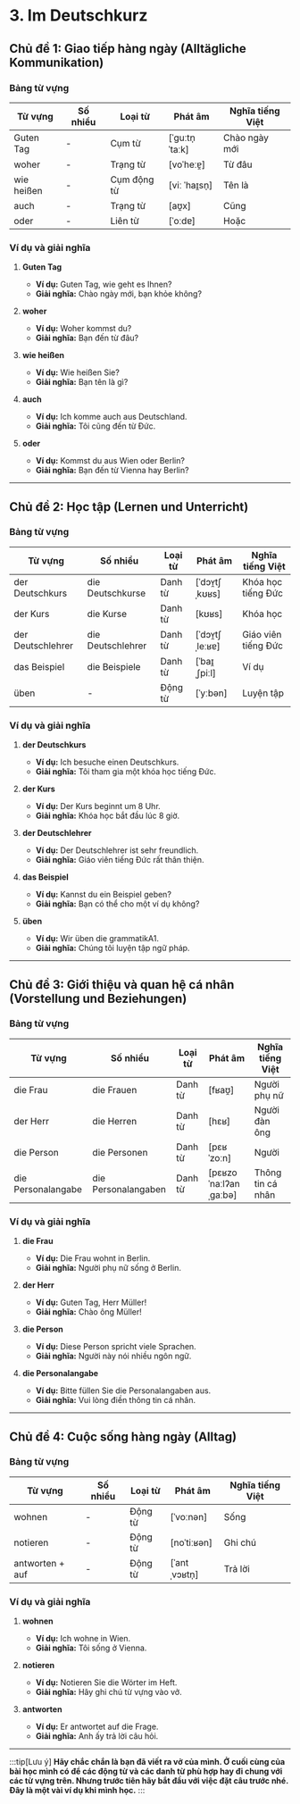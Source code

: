# 3. Im Deutschkurz
## **Chủ đề 1: Giao tiếp hàng ngày (Alltägliche Kommunikation)**

### **Bảng từ vựng**

|**Từ vựng**|**Số nhiều**|**Loại từ**|**Phát âm**|**Nghĩa tiếng Việt**|
|---|---|---|---|---|
|Guten Tag|-|Cụm từ|[ˈɡuːtn̩ ˈtaːk]|Chào ngày mới|
|woher|-|Trạng từ|[voˈheːɐ̯]|Từ đâu|
|wie heißen|-|Cụm động từ|[viː ˈhaɪ̯sn̩]|Tên là|
|auch|-|Trạng từ|[aʊ̯x]|Cũng|
|oder|-|Liên từ|[ˈoːdɐ]|Hoặc|

### **Ví dụ và giải nghĩa**

1. **Guten Tag**
    
    - **Ví dụ:** Guten Tag, wie geht es Ihnen?
    - **Giải nghĩa:** Chào ngày mới, bạn khỏe không?
2. **woher**
    
    - **Ví dụ:** Woher kommst du?
    - **Giải nghĩa:** Bạn đến từ đâu?
3. **wie heißen**
    
    - **Ví dụ:** Wie heißen Sie?
    - **Giải nghĩa:** Bạn tên là gì?
4.  **auch**
    
    - **Ví dụ:** Ich komme auch aus Deutschland.
    - **Giải nghĩa:** Tôi cũng đến từ Đức.
5.  **oder**
    
    - **Ví dụ:** Kommst du aus Wien oder Berlin?
    - **Giải nghĩa:** Bạn đến từ Vienna hay Berlin?

---

## **Chủ đề 2: Học tập (Lernen und Unterricht)**

### **Bảng từ vựng**

|**Từ vựng**|**Số nhiều**|**Loại từ**|**Phát âm**|**Nghĩa tiếng Việt**|
|---|---|---|---|---|
|der Deutschkurs|die Deutschkurse|Danh từ|[ˈdɔʏ̯tʃˌkʊʁs]|Khóa học tiếng Đức|
|der Kurs|die Kurse|Danh từ|[kʊʁs]|Khóa học|
|der Deutschlehrer|die Deutschlehrer|Danh từ|[ˈdɔʏ̯tʃˌleːʁɐ]|Giáo viên tiếng Đức|
|das Beispiel|die Beispiele|Danh từ|[ˈbaɪ̯ˌʃpiːl]|Ví dụ|
|üben|-|Động từ|[ˈyːbən]|Luyện tập|

### **Ví dụ và giải nghĩa**

1.  **der Deutschkurs**
    
    - **Ví dụ:** Ich besuche einen Deutschkurs.
    - **Giải nghĩa:** Tôi tham gia một khóa học tiếng Đức.
2.  **der Kurs**
    
    - **Ví dụ:** Der Kurs beginnt um 8 Uhr.
    - **Giải nghĩa:** Khóa học bắt đầu lúc 8 giờ.
3.  **der Deutschlehrer**
    
    - **Ví dụ:** Der Deutschlehrer ist sehr freundlich.
    - **Giải nghĩa:** Giáo viên tiếng Đức rất thân thiện.
4.  **das Beispiel**
    
    - **Ví dụ:** Kannst du ein Beispiel geben?
    - **Giải nghĩa:** Bạn có thể cho một ví dụ không?
5.  **üben**
    
    - **Ví dụ:** Wir üben die grammatikA1.
    - **Giải nghĩa:** Chúng tôi luyện tập ngữ pháp.

---

## **Chủ đề 3: Giới thiệu và quan hệ cá nhân (Vorstellung und Beziehungen)**

### **Bảng từ vựng**

|**Từ vựng**|**Số nhiều**|**Loại từ**|**Phát âm**|**Nghĩa tiếng Việt**|
|---|---|---|---|---|
|die Frau|die Frauen|Danh từ|[fʁaʊ̯]|Người phụ nữ|
|der Herr|die Herren|Danh từ|[hɛʁ]|Người đàn ông|
|die Person|die Personen|Danh từ|[pɛʁˈzoːn]|Người|
|die Personalangabe|die Personalangaben|Danh từ|[pɛʁzoˈnaːlʔanˌɡaːbə]|Thông tin cá nhân|

### **Ví dụ và giải nghĩa**

1. **die Frau**
    
    - **Ví dụ:** Die Frau wohnt in Berlin.
    - **Giải nghĩa:** Người phụ nữ sống ở Berlin.
2. **der Herr**
    
    - **Ví dụ:** Guten Tag, Herr Müller!
    - **Giải nghĩa:** Chào ông Müller!
3. **die Person**
    
    - **Ví dụ:** Diese Person spricht viele Sprachen.
    - **Giải nghĩa:** Người này nói nhiều ngôn ngữ.
4. **die Personalangabe**
    
    - **Ví dụ:** Bitte füllen Sie die Personalangaben aus.
    - **Giải nghĩa:** Vui lòng điền thông tin cá nhân.

---

## **Chủ đề 4: Cuộc sống hàng ngày (Alltag)**

### **Bảng từ vựng**

| **Từ vựng**     | **Số nhiều** | **Loại từ** | **Phát âm**   | **Nghĩa tiếng Việt** |
| --------------- | ------------ | ----------- | ------------- | -------------------- |
| wohnen          | -            | Động từ     | [ˈvoːnən]     | Sống                 |
| notieren        | -            | Động từ     | [noˈtiːʁən]   | Ghi chú              |
| antworten + auf | -            | Động từ     | [ˈantˌvɔʁtn̩] | Trả lời              |

### **Ví dụ và giải nghĩa**

1. **wohnen**
    
    - **Ví dụ:** Ich wohne in Wien.
    - **Giải nghĩa:** Tôi sống ở Vienna.
2. **notieren**
    
    - **Ví dụ:** Notieren Sie die Wörter im Heft.
    - **Giải nghĩa:** Hãy ghi chú từ vựng vào vở.
3. **antworten**
    
    - **Ví dụ:** Er antwortet auf die Frage.
    - **Giải nghĩa:** Anh ấy trả lời câu hỏi.
---
:::tip[Lưu ý]
**Hãy chắc chắn là bạn đã viết ra vở của mình. Ở cuối cùng của bài học mình có để các động từ và các danh từ phù hợp hay đi chung với các từ vựng trên. Nhưng trước tiên hãy bắt đầu với việc đặt câu trước nhé. Đây là một vài ví dụ khi mình học.**
:::